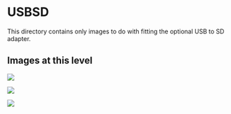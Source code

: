 # USBSD
This directory contains only images to do with fitting the optional USB to SD adapter.

## Images at this level

![](https://github.com/geebles/Super-AIO/raw/master/docs/IMAGES/SAIO/PI3/USBSD/1.jpg)

![](https://github.com/geebles/Super-AIO/raw/master/docs/IMAGES/SAIO/PI3/USBSD/2.jpg)

![](https://github.com/geebles/Super-AIO/raw/master/docs/IMAGES/SAIO/PI3/USBSD/3.jpg)
